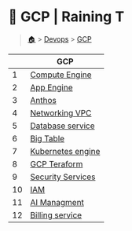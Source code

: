# 🙎 GCP  | Raining T

> [🏠](/) > [Devops](/devops) > [GCP](/devops/GCP)

<table><thead><tr><th></th><th>GCP</th></tr></thead><tbody><tr><td>1</td><td><a href="/devops/GCP/01-Compute Engine">Compute Engine</a></td></tr><tr><td>2</td><td><a href="/devops/GCP/02-App Engine">App Engine</a></td></tr><tr><td>3</td><td><a href="/devops/GCP/03-Anthos">Anthos</a></td></tr><tr><td>4</td><td><a href="/devops/GCP/04-Networking-VPC">Networking VPC</a></td></tr><tr><td>5</td><td><a href="/devops/GCP/05-Database service">Database service</a></td></tr><tr><td>6</td><td><a href="/devops/GCP/06-Big Table">Big Table</a></td></tr><tr><td>7</td><td><a href="/devops/GCP/07-Kubernetes engine">Kubernetes engine</a></td></tr><tr><td>8</td><td><a href="/devops/GCP/09-GCP Teraform">GCP Teraform</a></td></tr><tr><td>9</td><td><a href="/devops/GCP/09-Security Services">Security Services</a></td></tr><tr><td>10</td><td><a href="/devops/GCP/10-IAM">IAM</a></td></tr><tr><td>11</td><td><a href="/devops/GCP/11-AI Managment">AI Managment</a></td></tr><tr><td>12</td><td><a href="/devops/GCP/12-Billing service">Billing service</a></td></tr></tbody></table>

